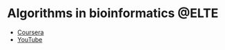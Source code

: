 # Algorithms in bioinformatics @ELTE

  * [Coursera](https://www.coursera.org/learn/dna-sequencing)
  * [YouTube](https://www.youtube.com/playlist?list=PL2mpR0RYFQsBiCWVJSvVAO3OJ2t7DzoHA)
